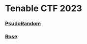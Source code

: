 # Tenable CTF 2023
### [PsudoRandom](/tenable_ctf_2023/pseudo_random%20/PseudoRandom_writeup.md)
### [Rose](/tenable_ctf_2023/rose/Rose_writeup.md)